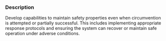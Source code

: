 ### Description

Develop capabilities to maintain safety properties even when circumvention is attempted or partially successful. This includes implementing appropriate response protocols and ensuring the system can recover or maintain safe operation under adverse conditions.

